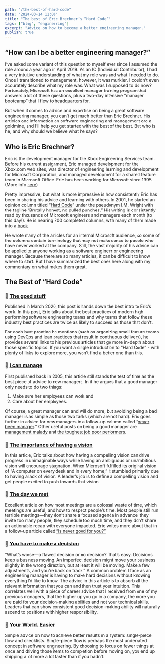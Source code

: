 ```yaml
---
path: "/the-best-of-hard-code"
date: "2020-03-14 11:00"
title: "The best of Eric Brechner’s “Hard Code”"
tags: ["blog", "engineering"]
excerpt: "Advice on how to become a better engineering manager."
publish: true
---
```


## “How can I be a better engineering manager?”

I’ve asked some variant of this question to myself ever since I assumed the role around a year ago in April 2019. As an IC (Individual Contributor), I had a very intuitive understanding of what my role was and what I needed to do. Once I transitioned to management, however, it was murkier. I couldn’t even accurately describe what my role was. What was I supposed to do now? Fortunately, Microsoft has an excellent manager training program that answers a lot of these questions, plus a two-day intensive “manager bootcamp” that I flew to headquarters for.

But when it comes to advice and expertise on being a great software engineering manager, you can’t get much better than Eric Brechner. His articles and information on software engineering and management are a goldmine, and I’ll help you get started with the best of the best. But who is he, and why should we believe what he says?

## Who is Eric Brechner?
Eric is the development manager for the Xbox Engineering Services team. Before his current assignment, Eric managed development for the Xbox.com web sites, was director of engineering learning and development for Microsoft Corporation, and managed development for a shared feature team in Microsoft Office. Eric has been working for Microsoft since 1995. (More info [here](https://imwrightshardcode.com/about-the-author/))

Pretty impressive, but what is more impressive is how consistently Eric has been in sharing his advice and learning with others. In 2001, he started an opinion column titled “[Hard Code](https://imwrightshardcode.com/)” under the pseudonym I.M. Wright with the tagline “Brutally honest, no pulled punches.” His writing is consistently read by thousands of Microsoft engineers and managers each month (to this day!). He is nearing 200 completed columns, with many of them made into a [book](https://imwrightshardcode.com/book/). 

He wrote many of the articles for an internal Microsoft audience, so some of the columns contain terminology that may not make sense to people who have never worked at the company. Still, the vast majority of his advice can be applied to anyone working as a software engineer or engineering manager. Because there are so many articles, it can be difficult to know where to start. But I have summarized the best ones here along with my commentary on what makes them great.

## The Best of “Hard Code”
### 📕 [The good stuff](https://imwrightshardcode.com/2020/03/the-good-stuff/)
Published in March 2020, this post is hands down the best intro to Eric’s work. In this post, Eric talks about the best practices of modern high performing software engineering teams and why teams that follow these industry best practices are twice as likely to succeed as those that don’t. 

For each best practice he mentions (such as organizing small feature teams using DevOps and lean practices that result in continuous delivery), he provides several links to his previous articles that go more in-depth about those specific topics. If you want a single introduction to “Hard Code” - with plenty of links to explore more, you won’t find a better one than this.

### 📗 [I can manage](https://imwrightshardcode.com/2005/12/i-can-manage/)
First published back in 2005, this article still stands the test of time as the best piece of advice to new managers. 
In it he argues that a good manager only needs to do two things: 

1) Make sure her employees can work and 
2) Care about her employees. 

Of course, a great manager can and will do more, but avoiding being a bad manager is as simple as those two tasks (which are not hard). Eric goes further in advice for new managers in a follow-up column called “[never been manager](https://imwrightshardcode.com/2016/09/never-been-manager/).” Other useful posts on being a good manager are [management malady](https://imwrightshardcode.com/2017/11/management-malady/) and [the toughest job poor performers](https://imwrightshardcode.com/2004/11/the-toughest-job-poor-performers/).

### 📘 [The importance of having a vision](https://imwrightshardcode.com/2013/10/vision-quest/)
In this article, Eric talks about how having a compelling vision can drive progress in unimaginable ways while having an ambiguous or unambitious vision will encourage stagnation. When Microsoft fulfilled its original vision of “A computer on every desk and in every home,” it stumbled primarily due to having a lack of vision. A leader’s job is to define a compelling vision and get people excited to push towards that vision.

### 📙 [The day we met](https://imwrightshardcode.com/2004/06/the-day-we-met/)
Excellent article on how most meetings are a colossal waste of time, which meetings are useful, and how to respect people’s time. Most people still run terrible meetings—they don’t share a focused agenda in advance, they invite too many people, they schedule too much time, and they don’t share an actionable recap with everyone impacted. Eric writes more about that in a follow-up article called [“Is never good for you?”](https://imwrightshardcode.com/2017/02/is-never-good-for-you/)

### 📕 [You have to make a decision](https://imwrightshardcode.com/2011/04/you-have-to-make-a-decision/)
“What’s worse—a flawed decision or no decision? That’s easy. Decisions keep a business moving. An imperfect decision might move your business slightly in the wrong direction, but at least it will be moving. Make a few adjustments, and you’re back on track.”
A common problem I face as an engineering manager is having to make hard decisions without knowing everything I’d like to know. The advice in this article is to absorb all the relevant information that you can and then trust your intuition. This correlates well with a piece of career advice that I received from one of my previous managers, that the higher up you go in a company, the more you are paid for your decision-making abilities and not your technical skills. Leaders that can show consistent good decision-making ability will naturally ascend to positions with higher responsibility.

### 📗 [Your World. Easier](https://imwrightshardcode.com/2009/04/your-world-easier/)
Simple advice on how to achieve better results in a system: single-piece flow and checklists. Single-piece flow is perhaps the most underrated concept in software engineering. By choosing to focus on fewer things at once and driving those items to completion before moving on, you end up shipping a lot more a lot faster than if you hadn’t.
